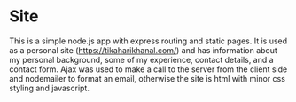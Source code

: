 # Site
This is a simple node.js app with express routing and static pages. 
It is used as a personal site (https://tikaharikhanal.com/) and has information about my personal background, some of my experience, contact details, and a contact form.
Ajax was used to make a call to the server from the client side and nodemailer to format an email, otherwise the site is html with minor css styling and javascript.
